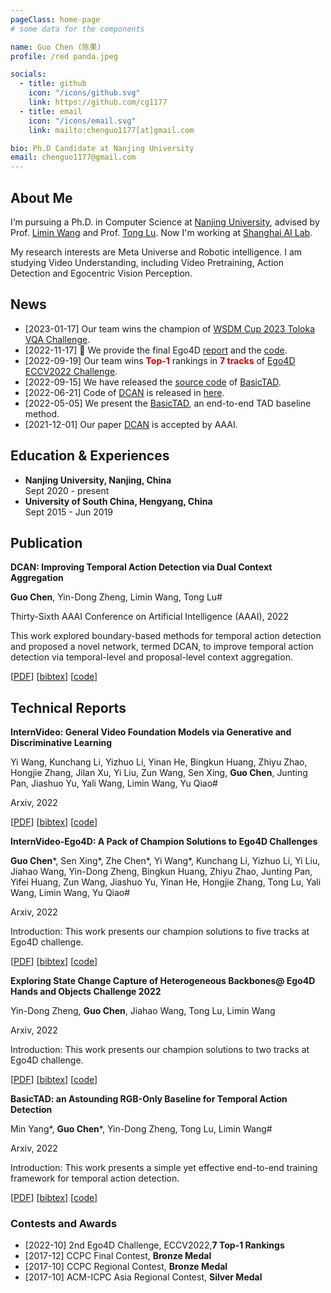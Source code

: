 ```yaml
---
pageClass: home-page
# some data for the components

name: Guo Chen (陈果)
profile: /red panda.jpeg

socials:
  - title: github
    icon: "/icons/github.svg"
    link: https://github.com/cg1177
  - title: email
    icon: "/icons/email.svg"
    link: mailto:chenguo1177[at]gmail.com  

bio: Ph.D Candidate at Nanjing University
email: chenguo1177@gmail.com  
---
```


<ProfileSection :frontmatter="$page.frontmatter" />

## About Me

I‘m pursuing a Ph.D. in Computer Science at [Nanjing University](https://en.wikipedia.org/wiki/Nanjing_University), advised by Prof. [Limin Wang](http://wanglimin.github.io/) and Prof. [Tong Lu](https://cs.nju.edu.cn/lutong/index.htm). Now I'm working at [Shanghai AI Lab](https://www.shlab.org.cn/).

My research interests are Meta Universe and Robotic intelligence. I am studying Video Understanding, including Video Pretraining, Action Detection and Egocentric Vision Perception.



## News
- [2023-01-17] Our team wins the champion of [WSDM Cup 2023 Toloka VQA Challenge](https://codalab.lisn.upsaclay.fr/competitions/7434#learn_the_details).
- [2022-11-17] 🎂 We provide the final Ego4D [report](https://arxiv.org/pdf/2211.09529.pdf) and the [code](https://github.com/OpenGVLab/ego4d-eccv2022-solutions).
- [2022-09-19] Our team wins <font color="#dd0000"><strong>Top-1</strong></font> rankings in <font color="#dd0000"><strong>7 tracks</strong></font> of [Ego4D ECCV2022 Challenge](https://ego4d-data.org/workshops/eccv22/).
- [2022-09-15] We have released the [source code](https://github.com/MCG-NJU/BasicTAD) of [BasicTAD](https://arxiv.org/abs/2205.02717).
- [2022-06-21] Code of [DCAN](https://ojs.aaai.org/index.php/AAAI/article/view/19900) is released in [here](https://github.com/cg1177/DCAN).
- [2022-05-05] We present the [BasicTAD](https://arxiv.org/abs/2205.02717), an end-to-end TAD baseline method. 
- [2021-12-01] Our paper [DCAN](https://ojs.aaai.org/index.php/AAAI/article/view/19900) is accepted by AAAI.



## Education & Experiences

- **Nanjing University, Nanjing, China** <br/>
Sept 2020 - present
- **University of South China, Hengyang, China** <br/>
Sept 2015 - Jun 2019


## Publication


<ProjectCard image="/projects/dcan.png" hideBorder=true>

  **DCAN: Improving Temporal Action Detection via Dual Context Aggregation**

  **Guo Chen**, Yin-Dong Zheng, Limin Wang, Tong Lu#
  
  Thirty-Sixth AAAI Conference on Artificial Intelligence (AAAI), 2022
  
  This work explored boundary-based methods for temporal action detection and proposed a novel network, termed DCAN, to improve temporal action detection via temporal-level and proposal-level context aggregation.
  
  [[PDF](https://ojs.aaai.org/index.php/AAAI/article/view/19900/19659)] [[bibtex](/bibtex/dcan.txt)] [[code](https://github.com/cg1177/DCAN)]

</ProjectCard>


## Technical Reports

<ProjectCard image="/projects/internvideo.png" hideBorder=true>

  **InternVideo: General Video Foundation Models via Generative and Discriminative Learning**

  Yi Wang, Kunchang Li, Yizhuo Li, Yinan He, Bingkun Huang, Zhiyu Zhao, Hongjie Zhang, Jilan Xu, Yi Liu, Zun Wang, Sen Xing, **Guo Chen**, Junting Pan, Jiashuo Yu, Yali Wang, Limin Wang, Yu Qiao#

Arxiv, 2022

  
  [[PDF](https://arxiv.org/pdf/2212.03191)] [[bibtex](/bibtex/internvideo.txt)] [[code](https://github.com/OpenGVLab/InternVideo)]

</ProjectCard>

<ProjectCard image="/projects/ego4d.png" hideBorder=true>

  **InternVideo-Ego4D: A Pack of Champion Solutions to Ego4D Challenges**

  **Guo Chen***, Sen Xing*, Zhe Chen*, Yi Wang*, Kunchang Li, Yizhuo Li, Yi Liu, Jiahao Wang, Yin-Dong Zheng, Bingkun Huang, Zhiyu Zhao, Junting Pan, Yifei Huang, Zun Wang, Jiashuo Yu, Yinan He, Hongjie Zhang, Tong Lu, Yali Wang, Limin Wang, Yu Qiao#

Arxiv, 2022

Introduction: This work presents our champion solutions to five tracks at Ego4D challenge.
  
  [[PDF](https://arxiv.org/pdf/2211.09529.pdf)] [[bibtex](/bibtex/ego4d.txt)] [[code](https://github.com/OpenGVLab/ego4d-eccv2022-solutions)]

</ProjectCard>

<ProjectCard image="/projects/ego4d_2.png" hideBorder=true>

  **Exploring State Change Capture of Heterogeneous Backbones@ Ego4D Hands and Objects Challenge 2022**

  Yin-Dong Zheng, **Guo Chen**, Jiahao Wang, Tong Lu, Limin Wang

Arxiv, 2022

Introduction: This work presents our champion solutions to two tracks at Ego4D challenge.
  
  [[PDF](https://arxiv.org/pdf/2211.08728)] [[bibtex](/bibtex/ego4d_2.txt)] [[code](https://github.com/misanthrope-goth/OSCC_PNR)]

</ProjectCard>

<ProjectCard image="/projects/basictad.png" hideBorder=true>

  **BasicTAD: an Astounding RGB-Only Baseline for Temporal Action Detection**

  Min Yang*, **Guo Chen***, Yin-Dong Zheng, Tong Lu, Limin Wang#

Arxiv, 2022

Introduction: This work presents a simple yet effective end-to-end training framework for temporal action detection.
  
  [[PDF](https://arxiv.org/abs/2205.02717)] [[bibtex](/bibtex/basic.txt)] [[code](https://github.com/MCG-NJU/BasicTAD)]

</ProjectCard>



### Contests and Awards

- [2022-10] 2nd Ego4D Challenge, ECCV2022,**7 Top-1 Rankings**
- [2017-12] CCPC Final Contest, **Bronze Medal**
- [2017-10] CCPC Regional Contest, **Bronze Medal**
- [2017-10] ACM-ICPC Asia Regional Contest, **Silver Medal**

<!-- Custom style for this page -->

<style lang="stylus">

.theme-container.home-page .page
  font-size 14px
  font-family "lucida grande", "lucida sans unicode", lucida, "Helvetica Neue", Helvetica, Arial, sans-serif;
  p
    margin 0 0 0.5rem
  p, ul, ol
    line-height normal
  a
    font-weight normal
  .theme-default-content:not(.custom) > h2
    margin-bottom 0.5rem
  .theme-default-content:not(.custom) > h2:first-child + p
    margin-top 0.5rem
  .theme-default-content:not(.custom) > h3
    padding-top 4rem

  /* Override */
  .md-card
    margin-top 0.5em
    .card-image
      padding 0.2rem
      img
        max-width 120px
        max-height 120px
    .card-content p
      -webkit-margin-after 0.2em

@media (max-width: 419px)
  .theme-container.home-page .page
    p, ul, ol
      line-height 1.5

    .md-card
      .card-image
        img 
          width 100%
          max-width 400px

</style>
